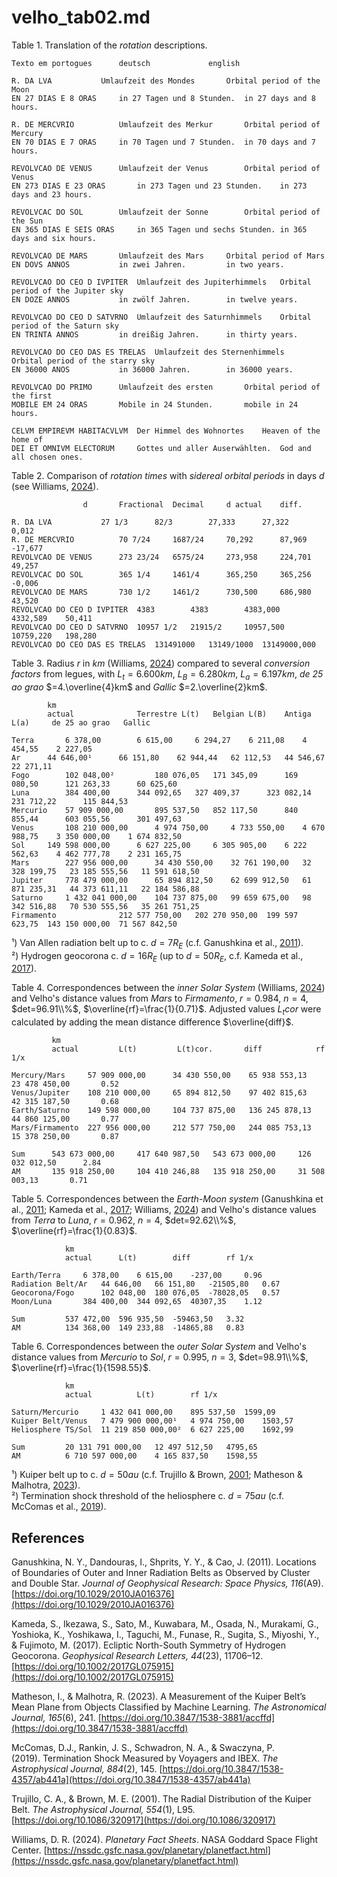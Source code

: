 # velho_tab02.md

Table 1. Translation of the *rotation* descriptions.		
~~~
Texto em portogues		deutsch				english

R. DA LVA			Umlaufzeit des Mondes 		Orbital period of the Moon
EN 27 DIAS E 8 ORAS		in 27 Tagen und 8 Stunden.	in 27 days and 8 hours.
		
R. DE MERCVRIO			Umlaufzeit des Merkur		Orbital period of Mercury
EN 70 DIAS E 7 ORAS		in 70 Tagen und 7 Stunden.	in 70 days and 7 hours.
		
REVOLVCAO DE VENUS		Umlaufzeit der Venus		Orbital period of Venus
EN 273 DIAS E 23 ORAS		in 273 Tagen und 23 Stunden.	in 273 days and 23 hours.
		
REVOLVCAC DO SOL		Umlaufzeit der Sonne		Orbital period of the Sun
EN 365 DIAS E SEIS ORAS		in 365 Tagen und sechs Stunden.	in 365 days and six hours.
		
REVOLVCAO DE MARS		Umlaufzeit des Mars		Orbital period of Mars
EN DOVS ANNOS			in zwei Jahren.			in two years.
		
REVOLVCAO DO CEO D IVPITER	Umlaufzeit des Jupiterhimmels	Orbital period of the Jupiter sky
EN DOZE ANNOS			in zwölf Jahren.		in twelve years.
		
REVOLVCAO DO CEO D SATVRNO	Umlaufzeit des Saturnhimmels	Orbital period of the Saturn sky
EN TRINTA ANNOS			in dreißig Jahren.		in thirty years.
		
REVOLVCAO DO CEO DAS ES TRELAS	Umlaufzeit des Sternenhimmels	Orbital period of the starry sky
EN 36000 ANOS			in 36000 Jahren.		in 36000 years.
		
REVOLVCAO DO PRIMO		Umlaufzeit des ersten		Orbital period of the first
MOBILE EM 24 ORAS		Mobile in 24 Stunden.		mobile in 24 hours.
		
CELVM EMPIREVM HABITACVLVM	Der Himmel des Wohnortes	Heaven of the home of
DEI ET OMNIVM ELECTORUM		Gottes und aller Auserwählten.	God and all chosen ones.
~~~

Table 2. Comparison of *rotation times* with *sidereal orbital periods* in days $d$ (see Williams, [2024](https://nssdc.gsfc.nasa.gov/planetary/planetfact.html)).			
~~~		
				d		Fractional	Decimal		d actual	diff.

R. DA LVA			27 1/3		82/3		27,333		27,322		0,012
R. DE MERCVRIO			70 7/24		1687/24		70,292		87,969		-17,677
REVOLVCAO DE VENUS		273 23/24	6575/24		273,958		224,701		49,257
REVOLVCAC DO SOL		365 1/4		1461/4		365,250 	365,256		-0,006
REVOLVCAO DE MARS		730 1/2		1461/2		730,500		686,980		43,520
REVOLVCAO DO CEO D IVPITER	4383		4383		4383,000	4332,589	50,411
REVOLVCAO DO CEO D SATVRNO	10957 1/2	21915/2		10957,500	10759,220	198,280
REVOLVCAO DO CEO DAS ES TRELAS	131491000	13149/1000	13149000,000
~~~

Table 3. Radius $r$ in $km$ (Williams, [2024](https://nssdc.gsfc.nasa.gov/planetary/planetfact.html)) compared to several *conversion factors* from legues, with $L_t=6.600km$, $L_B=6.280km$, $L_a=6.197km$, *de 25 ao grao* $=4.\overline{4}km$ and *Gallic* $=2.\overline{2}km$.
~~~
		km							
		actual		        Terrestre L(t)	 Belgian L(B)	 Antiga	L(a)	 de 25 ao grao	 Gallic

Terra	 	6 378,00 	 	6 615,00 	 6 294,27 	 6 211,08 	 4 454,55 	 2 227,05 
Ar		44 646,00¹	 	66 151,80 	 62 944,44 	 62 112,53 	 44 546,67 	 22 271,11 
Fogo		102 048,00²        	180 076,05 	 171 345,09 	 169 080,50 	 121 263,33 	 60 625,60 
Luna		384 400,00 	 	344 092,65 	 327 409,37 	 323 082,14 	 231 712,22 	 115 844,53 
Mercurio	57 909 000,00 	 	895 537,50 	 852 117,50 	 840 855,44 	 603 055,56 	 301 497,63
Venus		108 210 000,00 	 	4 974 750,00 	 4 733 550,00 	 4 670 988,75 	 3 350 000,00 	 1 674 832,50 
Sol	 	149 598 000,00 	 	6 627 225,00 	 6 305 905,00 	 6 222 562,63 	 4 462 777,78 	 2 231 165,75 
Mars	 	227 956 000,00 	 	34 430 550,00 	 32 761 190,00 	 32 328 199,75 	 23 185 555,56 	 11 591 618,50 
Jupiter	 	778 479 000,00 	 	65 894 812,50 	 62 699 912,50 	 61 871 235,31 	 44 373 611,11 	 22 184 586,88 
Saturno	 	1 432 041 000,00 	104 737 875,00 	 99 659 675,00 	 98 342 516,88 	 70 530 555,56 	 35 261 751,25 
Firmamento				212 577 750,00 	 202 270 950,00	 199 597 623,75  143 150 000,00  71 567 842,50 
~~~
¹) Van Allen radiation belt up to c. $d=7R_E$ (c.f. Ganushkina et al., [2011](https://doi.org/10.1029/2010JA016376)).  
²) Hydrogen geocorona c. $d=16R_E$ (up to $d=50R_E$, c.f. Kameda et al., [2017](https://doi.org/10.1002/2017GL075915)).

Table 4. Correspondences between the *inner Solar System* (Williams, [2024](https://nssdc.gsfc.nasa.gov/planetary/planetfact.html)) and Velho's distance values from *Mars* to *Firmamento*, $r=0.984$, $n=4$, $det=96.91\\%$, $\overline{rf}=\frac{1}{0.71}$. Adjusted values $L_{t}cor$ were calculated by adding the mean distance difference $\overline{diff}$.
~~~
		 km
		 actual			L(t)		 L(t)cor.		diff			rf 1/x

Mercury/Mars	 57 909 000,00 	 	34 430 550,00 	 65 938 553,13 	 	23 478 450,00 		0.52
Venus/Jupiter	 108 210 000,00 	65 894 812,50 	 97 402 815,63 	 	42 315 187,50 		0.68
Earth/Saturno	 149 598 000,00 	104 737 875,00 	 136 245 878,13 	44 860 125,00 		0.77
Mars/Firmamento	 227 956 000,00 	212 577 750,00 	 244 085 753,13 	15 378 250,00 		0.87

Sum		 543 673 000,00 	417 640 987,50 	 543 673 000,00 	126 032 012,50 		2.84
AM		 135 918 250,00 	104 410 246,88 	 135 918 250,00 	31 508 003,13 		0.71
~~~

Table 5. Correspondences between the *Earth-Moon system* (Ganushkina et al., [2011](https://doi.org/10.1029/2010JA016376); Kameda et al., [2017](https://doi.org/10.1002/2017GL075915); Williams, [2024](https://nssdc.gsfc.nasa.gov/planetary/planetfact.html)) and Velho's distance values from *Terra* to *Luna*, $r=0.962$, $n=4$, $det=92.62\\%$, $\overline{rf}=\frac{1}{0.83}$.
~~~
			km
			actual		L(t)		diff		rf 1/x

Earth/Terra		6 378,00 	6 615,00 	-237,00		0.96
Radiation Belt/Ar	44 646,00 	66 151,80 	-21505,80	0.67
Geocorona/Fogo	 	102 048,00 	180 076,05 	-78028,05	0.57
Moon/Luna	 	384 400,00 	344 092,65 	40307,35	1.12

Sum			537 472,00 	596 935,50 	-59463,50	3.32
AM		 	134 368,00 	149 233,88 	-14865,88	0.83
~~~

Table 6. Correspondences between the *outer Solar System* and Velho's distance values from *Mercurio* to *Sol*, $r=0.995$, $n=3$, $det=98.91\\%$, $\overline{rf}=\frac{1}{1598.55}$.
~~~
			km
			actual			L(t)		rf 1/x

Saturn/Mercurio	 	1 432 041 000,00 	895 537,50 	1599,09
Kuiper Belt/Venus	7 479 900 000,00¹ 	4 974 750,00 	1503,57
Heliosphere TS/Sol	11 219 850 000,00² 	6 627 225,00 	1692,99

Sum			20 131 791 000,00 	12 497 512,50 	4795,65
AM	 		6 710 597 000,00 	4 165 837,50 	1598,55
~~~
¹) Kuiper belt up to c. $d=50au$ (c.f. Trujillo & Brown, [2001](https://doi.org/10.1086/320917); Matheson & Malhotra, [2023](https://doi.org/10.3847/1538-3881/accffd)).  
²) Termination shock threshold of the heliosphere c. $d=75au$ (c.f. McComas et al., [2019](https://doi.org/10.3847/1538-4357/ab441a)).


## References

Ganushkina, N. Y., Dandouras, I., Shprits, Y. Y., & Cao, J. (2011). Locations of Boundaries of Outer and Inner Radiation Belts as Observed by Cluster and Double Star. *Journal of Geophysical Research: Space Physics, 116*(A9). [https://doi.org/10.1029/2010JA016376](https://doi.org/10.1029/2010JA016376)

Kameda, S., Ikezawa, S., Sato, M., Kuwabara, M., Osada, N., Murakami, G., Yoshioka, K., Yoshikawa, I., Taguchi, M., Funase, R., Sugita, S., Miyoshi, Y., & Fujimoto, M. (2017). Ecliptic North-South Symmetry of Hydrogen Geocorona. *Geophysical Research Letters, 44*(23), 11706–12. [https://doi.org/10.1002/2017GL075915](https://doi.org/10.1002/2017GL075915)

Matheson, I., & Malhotra, R. (2023). A Measurement of the Kuiper Belt’s Mean Plane from Objects Classified by Machine Learning. *The Astronomical Journal, 165*(6), 241. [https://doi.org/10.3847/1538-3881/accffd](https://doi.org/10.3847/1538-3881/accffd)

McComas, D.J., Rankin, J. S., Schwadron, N. A., & Swaczyna, P. (2019). Termination Shock Measured by Voyagers and IBEX. *The Astrophysical Journal, 884*(2), 145. [https://doi.org/10.3847/1538-4357/ab441a](https://doi.org/10.3847/1538-4357/ab441a)

Trujillo, C. A., & Brown, M. E. (2001). The Radial Distribution of the Kuiper Belt. *The Astrophysical Journal, 554*(1), L95. [https://doi.org/10.1086/320917](https://doi.org/10.1086/320917)

Williams, D. R. (2024). *Planetary Fact Sheets*. NASA Goddard Space Flight Center. [https://nssdc.gsfc.nasa.gov/planetary/planetfact.html](https://nssdc.gsfc.nasa.gov/planetary/planetfact.html) 
